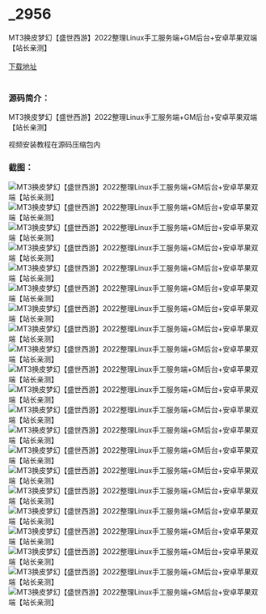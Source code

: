 # _2956
MT3换皮梦幻【盛世西游】2022整理Linux手工服务端+GM后台+安卓苹果双端【站长亲测】
<br/></br>
[下载地址](https://www.uuid2.com/2956.html "下载地址")
<br/></br>
<h3>源码简介：</h3>
<p>MT3换皮梦幻【盛世西游】2022整理Linux手工服务端+GM后台+安卓苹果双端【站长亲测】<p>
<p>视频安装教程在源码压缩包内<p>
<h3>截图：</h3>
<img src="https://www.uuid2.com/wp-content/uploads/img/202205/79bc1a9633.jpg" alt="MT3换皮梦幻【盛世西游】2022整理Linux手工服务端+GM后台+安卓苹果双端【站长亲测】"><img src="https://www.uuid2.com/wp-content/uploads/img/202205/79bc1a9139.jpg" alt="MT3换皮梦幻【盛世西游】2022整理Linux手工服务端+GM后台+安卓苹果双端【站长亲测】"><img src="https://www.uuid2.com/wp-content/uploads/img/202205/fd13a25475.jpg" alt="MT3换皮梦幻【盛世西游】2022整理Linux手工服务端+GM后台+安卓苹果双端【站长亲测】"><img src="https://www.uuid2.com/wp-content/uploads/img/202205/c7d543c373.jpg" alt="MT3换皮梦幻【盛世西游】2022整理Linux手工服务端+GM后台+安卓苹果双端【站长亲测】"><img src="https://www.uuid2.com/wp-content/uploads/img/202205/c7d543c150.jpg" alt="MT3换皮梦幻【盛世西游】2022整理Linux手工服务端+GM后台+安卓苹果双端【站长亲测】"><img src="https://www.uuid2.com/wp-content/uploads/img/202205/c7d543c346.jpg" alt="MT3换皮梦幻【盛世西游】2022整理Linux手工服务端+GM后台+安卓苹果双端【站长亲测】"><img src="https://www.uuid2.com/wp-content/uploads/img/202205/c7d543c266.jpg" alt="MT3换皮梦幻【盛世西游】2022整理Linux手工服务端+GM后台+安卓苹果双端【站长亲测】"><img src="https://www.uuid2.com/wp-content/uploads/img/202205/c7d543c739.jpg" alt="MT3换皮梦幻【盛世西游】2022整理Linux手工服务端+GM后台+安卓苹果双端【站长亲测】"><img src="https://www.uuid2.com/wp-content/uploads/img/202205/c7d543c739.jpg" alt="MT3换皮梦幻【盛世西游】2022整理Linux手工服务端+GM后台+安卓苹果双端【站长亲测】"><img src="https://www.uuid2.com/wp-content/uploads/img/202205/6107c33205.jpg" alt="MT3换皮梦幻【盛世西游】2022整理Linux手工服务端+GM后台+安卓苹果双端【站长亲测】"><img src="https://www.uuid2.com/wp-content/uploads/img/202205/6107c33132.jpg" alt="MT3换皮梦幻【盛世西游】2022整理Linux手工服务端+GM后台+安卓苹果双端【站长亲测】"><img src="https://www.uuid2.com/wp-content/uploads/img/202205/6107c33952.jpg" alt="MT3换皮梦幻【盛世西游】2022整理Linux手工服务端+GM后台+安卓苹果双端【站长亲测】"><img src="https://www.uuid2.com/wp-content/uploads/img/202205/6107c33751.jpg" alt="MT3换皮梦幻【盛世西游】2022整理Linux手工服务端+GM后台+安卓苹果双端【站长亲测】"><img src="https://www.uuid2.com/wp-content/uploads/img/202205/6107c33941.jpg" alt="MT3换皮梦幻【盛世西游】2022整理Linux手工服务端+GM后台+安卓苹果双端【站长亲测】"><img src="https://www.uuid2.com/wp-content/uploads/img/202205/6107c33603.jpg" alt="MT3换皮梦幻【盛世西游】2022整理Linux手工服务端+GM后台+安卓苹果双端【站长亲测】"><img src="https://www.uuid2.com/wp-content/uploads/img/202205/6107c33182.jpg" alt="MT3换皮梦幻【盛世西游】2022整理Linux手工服务端+GM后台+安卓苹果双端【站长亲测】"><img src="https://www.uuid2.com/wp-content/uploads/img/202205/2523aeb283.jpg" alt="MT3换皮梦幻【盛世西游】2022整理Linux手工服务端+GM后台+安卓苹果双端【站长亲测】"><img src="https://www.uuid2.com/wp-content/uploads/img/202205/2523aeb463.jpg" alt="MT3换皮梦幻【盛世西游】2022整理Linux手工服务端+GM后台+安卓苹果双端【站长亲测】"><img src="https://www.uuid2.com/wp-content/uploads/img/202205/2523aeb932.jpg" alt="MT3换皮梦幻【盛世西游】2022整理Linux手工服务端+GM后台+安卓苹果双端【站长亲测】"><img src="https://www.uuid2.com/wp-content/uploads/img/202205/2523aeb754.jpg" alt="MT3换皮梦幻【盛世西游】2022整理Linux手工服务端+GM后台+安卓苹果双端【站长亲测】"><img src="https://www.uuid2.com/wp-content/uploads/img/202205/2523aeb395.jpg" alt="MT3换皮梦幻【盛世西游】2022整理Linux手工服务端+GM后台+安卓苹果双端【站长亲测】">
